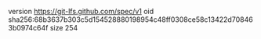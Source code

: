 version https://git-lfs.github.com/spec/v1
oid sha256:68b3637b303c5d154528880198954c48ff0308ce58c13422d708463b0974c64f
size 254
